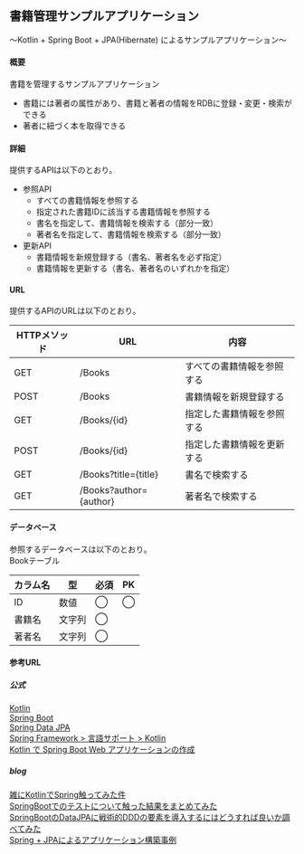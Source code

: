 ## 書籍管理サンプルアプリケーション
〜Kotlin + Spring Boot + JPA(Hibernate) によるサンプルアプリケーション〜

#### 概要
書籍を管理するサンプルアプリケーション
- 書籍には著者の属性があり、書籍と著者の情報をRDBに登録・変更・検索ができる
- 著者に紐づく本を取得できる

#### 詳細
提供するAPIは以下のとおり。
- 参照API
  - すべての書籍情報を参照する
  - 指定された書籍IDに該当する書籍情報を参照する
  - 書名を指定して、書籍情報を検索する（部分一致）
  - 著者名を指定して、書籍情報を検索する（部分一致）
- 更新API
  - 書籍情報を新規登録する（書名、著者名を必ず指定）
  - 書籍情報を更新する（書名、著者名のいずれかを指定）

#### URL
提供するAPIのURLは以下のとおり。

|HTTPメソッド  |URL  |内容  |
|---|---|---|
|GET  |/Books  |すべての書籍情報を参照する  |
|POST  |/Books  |書籍情報を新規登録する  |
|GET  |/Books/{id}  |指定した書籍情報を参照する  |
|POST  |/Books/{id}  |指定した書籍情報を更新する  |
|GET  |/Books?title={title}  |書名で検索する  |
|GET  |/Books?author={author}  |著者名で検索する  |

#### データベース
参照するデータベースは以下のとおり。  
Bookテーブル

|カラム名  |型  |必須  |PK  |
|---|---|---|---|
|ID  |数値  |◯  |◯|
|書籍名  |文字列  |◯  ||
|著者名  |文字列  |◯  ||

#### 参考URL
##### 公式
[Kotlin](https://kotlinlang.org/)  
[Spring Boot](https://spring.io/projects/spring-boot)  
[Spring Data JPA](https://spring.io/projects/spring-data-jpa)  
[Spring Framework > 言語サポート > Kotlin](https://spring.pleiades.io/spring-framework/docs/current/reference/html/languages.html#languages)  
[Kotlin で Spring Boot Web アプリケーションの作成](https://spring.pleiades.io/guides/tutorials/spring-boot-kotlin/)  

##### blog
[雑にKotlinでSpring触ってみた件](https://blog.morifuji-is.ninja/post/2020-04-29/)  
[SpringBootでのテストについて触った結果をまとめてみた](https://blog.morifuji-is.ninja/post/2020-07-23/)  
[SpringBootのDataJPAに戦術的DDDの要素を導入するにはどうすれば良いか調べてみた](https://blog.morifuji-is.ninja/post/2021-04-23/)  
[Spring + JPAによるアプリケーション構築事例](https://medium.com/finatext/example-of-application-building-with-spring-jpa-6e52d456f5cd)  
